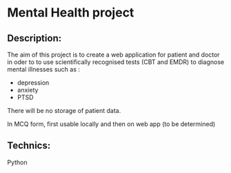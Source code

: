 # Mental Health project 

## Description:
The aim of this project is to create a web application for patient and doctor in oder to to use scientifically recognised tests (CBT and EMDR) to diagnose mental illnesses such as : 
* depression 
* anxiety
* PTSD

There will be no storage of patient data.

In MCQ form, first usable locally and then on web app (to be determined)

## Technics:

Python

